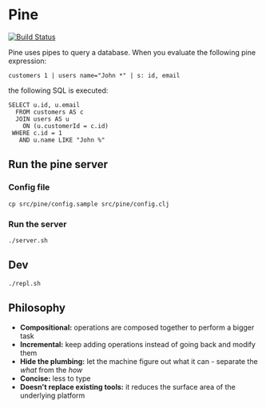 # Pine

[![Build Status](https://app.travis-ci.com/ahmadnazir/pine.svg?branch=master)](https://app.travis-ci.com/ahmadnazir/pine)

Pine uses pipes to query a database. When you evaluate the following pine expression:

```
customers 1 | users name="John *" | s: id, email
```

the following SQL is executed:

```
SELECT u.id, u.email
  FROM customers AS c
  JOIN users AS u
    ON (u.customerId = c.id)
 WHERE c.id = 1
   AND u.name LIKE "John %"
```

## Run the pine server

### Config file

```
cp src/pine/config.sample src/pine/config.clj
```

### Run the server

```
./server.sh
```

## Dev

```
./repl.sh
```

## Philosophy

- **Compositional:** operations are composed together to perform a bigger task
- **Incremental:** keep adding operations instead of going back and modify them
- **Hide the plumbing:** let the machine figure out what it can - separate the _what_ from the _how_
- **Concise:** less to type
- **Doesn't replace existing tools:** it reduces the surface area of the underlying platform
